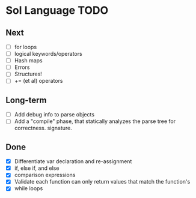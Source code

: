 # Sol Language TODO

## Next

- [ ] for loops
- [ ] logical keywords/operators
- [ ] Hash maps
- [ ] Errors
- [ ] Structures!
- [ ] += (et al) operators

## Long-term

- [ ] Add debug info to parse objects
- [ ] Add a "compile" phase, that statically analyzes the parse tree for
  correctness.
    signature.

## Done

- [x] Differentiate var declaration and re-assignment
- [x] if, else if, and else
- [x] comparison expressions
- [x] Validate each function can only return values that match the function's
- [x] while loops
